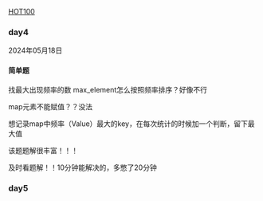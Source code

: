 [HOT100](https://leetcode.cn/studyplan/top-100-liked/)

### day4
2024年05月18日
#### 简单题
找最大出现频率的数
max_element怎么按照频率排序？好像不行

map元素不能赋值？？没法

想记录map中频率（Value）最大的key，在每次统计的时候加一个判断，留下最大值

该题题解很丰富！！！

及时看题解！！10分钟能解决的，多憋了20分钟
### day5